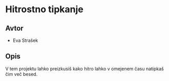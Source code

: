 # Hitrostno tipkanje

## Avtor
* Eva Strašek

## Opis
V tem projektu lahko preizkusiš kako hitro lahko v omejenem času natipkaš čim več besed.
